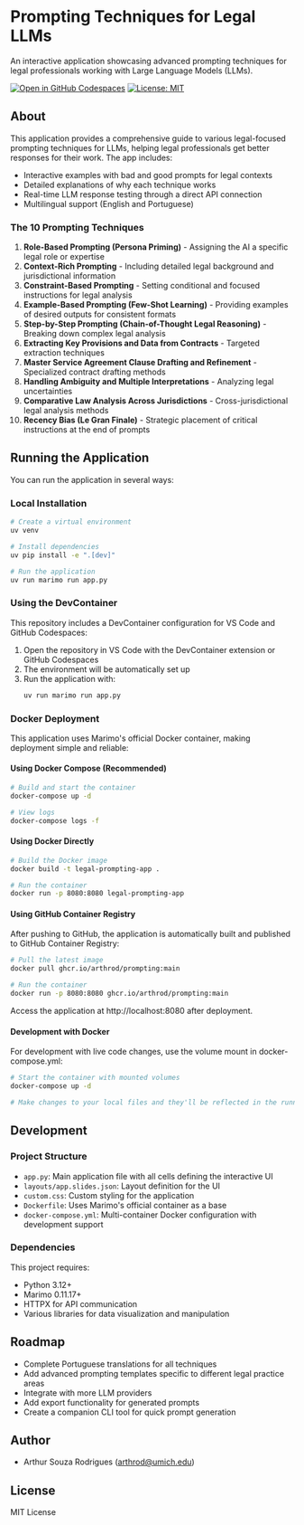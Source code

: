 # Prompting Techniques for Legal LLMs

An interactive application showcasing advanced prompting techniques for legal professionals working with Large Language Models (LLMs).

[![Open in GitHub Codespaces](https://github.com/codespaces/badge.svg)](https://codespaces.new/arthrod/prompting)
[![License: MIT](https://img.shields.io/badge/License-MIT-yellow.svg)](https://opensource.org/licenses/MIT)

## About

This application provides a comprehensive guide to various legal-focused prompting techniques for LLMs, helping legal professionals get better responses for their work. The app includes:

- Interactive examples with bad and good prompts for legal contexts
- Detailed explanations of why each technique works
- Real-time LLM response testing through a direct API connection
- Multilingual support (English and Portuguese)

### The 10 Prompting Techniques

1. **Role-Based Prompting (Persona Priming)** - Assigning the AI a specific legal role or expertise
2. **Context-Rich Prompting** - Including detailed legal background and jurisdictional information
3. **Constraint-Based Prompting** - Setting conditional and focused instructions for legal analysis
4. **Example-Based Prompting (Few-Shot Learning)** - Providing examples of desired outputs for consistent formats
5. **Step-by-Step Prompting (Chain-of-Thought Legal Reasoning)** - Breaking down complex legal analysis
6. **Extracting Key Provisions and Data from Contracts** - Targeted extraction techniques
7. **Master Service Agreement Clause Drafting and Refinement** - Specialized contract drafting methods
8. **Handling Ambiguity and Multiple Interpretations** - Analyzing legal uncertainties
9. **Comparative Law Analysis Across Jurisdictions** - Cross-jurisdictional legal analysis methods
10. **Recency Bias (Le Gran Finale)** - Strategic placement of critical instructions at the end of prompts

## Running the Application

You can run the application in several ways:

### Local Installation

```bash
# Create a virtual environment
uv venv

# Install dependencies
uv pip install -e ".[dev]"

# Run the application
uv run marimo run app.py
```

### Using the DevContainer

This repository includes a DevContainer configuration for VS Code and GitHub Codespaces:

1. Open the repository in VS Code with the DevContainer extension or GitHub Codespaces
2. The environment will be automatically set up
3. Run the application with:
   ```bash
   uv run marimo run app.py
   ```

### Docker Deployment

This application uses Marimo's official Docker container, making deployment simple and reliable:

#### Using Docker Compose (Recommended)
```bash
# Build and start the container
docker-compose up -d

# View logs
docker-compose logs -f
```

#### Using Docker Directly
```bash
# Build the Docker image
docker build -t legal-prompting-app .

# Run the container
docker run -p 8080:8080 legal-prompting-app
```

#### Using GitHub Container Registry
After pushing to GitHub, the application is automatically built and published to GitHub Container Registry:

```bash
# Pull the latest image
docker pull ghcr.io/arthrod/prompting:main

# Run the container
docker run -p 8080:8080 ghcr.io/arthrod/prompting:main
```

Access the application at http://localhost:8080 after deployment.

#### Development with Docker

For development with live code changes, use the volume mount in docker-compose.yml:

```bash
# Start the container with mounted volumes
docker-compose up -d

# Make changes to your local files and they'll be reflected in the running app
```

## Development

### Project Structure

- `app.py`: Main application file with all cells defining the interactive UI
- `layouts/app.slides.json`: Layout definition for the UI
- `custom.css`: Custom styling for the application
- `Dockerfile`: Uses Marimo's official container as a base
- `docker-compose.yml`: Multi-container Docker configuration with development support

### Dependencies

This project requires:
- Python 3.12+
- Marimo 0.11.17+
- HTTPX for API communication
- Various libraries for data visualization and manipulation

## Roadmap

- Complete Portuguese translations for all techniques
- Add advanced prompting templates specific to different legal practice areas
- Integrate with more LLM providers
- Add export functionality for generated prompts
- Create a companion CLI tool for quick prompt generation

## Author

- Arthur Souza Rodrigues (arthrod@umich.edu)

## License

MIT License
